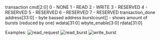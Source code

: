 transaction
cmd[2:0]
    0 - NONE
    1 - READ
    2 - WRITE
    3 - RESERVED
    4 - RESERVED
    5 - RESERVED
    6 - RESERVED
    7 - RESERVED
transaction_done
address[33:0] - byte bassed address
burstcount[] - shows amount of bursts (reduced by one)
wdata[31:0]
wbyte_enable[3:0]
rdata[31:0]

Examples:
![read_request](read_request.wavedrom.png)
![read_burst](read_burst.wavedrom.png)
![write_burst](write_burst.wavedrom.png)


